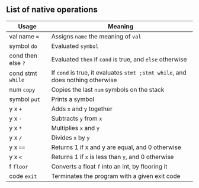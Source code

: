 ## List of native operations

| Usage | Meaning |
|---|---|
| val name `=` | Assigns `name` the meaning of `val` |
| symbol `do` | Evaluated `symbol` |
| cond then else `?` | Evaluated `then` if `cond` is true, and `else` otherwise |
| cond stmt `while` | If `cond` is true, it evaluates `stmt ;stmt while`, and does nothing otherwise |
| num `copy` | Copies the last `num` symbols on the stack |
| symbol `put` | Prints a symbol |
| y x `+` | Adds `x` and `y` together |
| y x `-` | Subtracts `y` from `x` |
| y x `*` | Multiplies `x` and `y` |
| y x `/` | Divides `x` by `y` |
| y x `==` | Returns 1 if x and y are equal, and 0 otherwise |
| y x `<` | Returns 1 if `x` is less than `y`, and 0 otherwise |
| f `floor` | Converts a float `f` into an int, by flooring it |
| code `exit` | Terminates the program with a given exit code |
